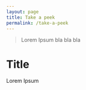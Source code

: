 ```yaml
---
layout: page
title: Take a peek
permalink: /take-a-peek
---
```

> Lorem Ipsum bla bla bla

# Title

Lorem Ipsum